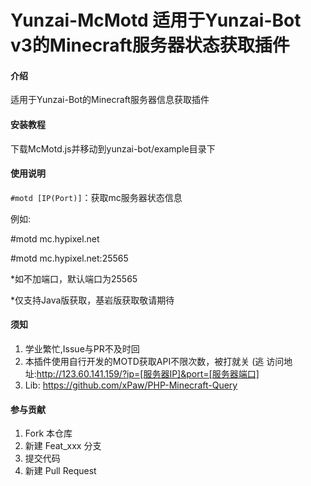 # Yunzai-McMotd 适用于Yunzai-Bot v3的Minecraft服务器状态获取插件

#### 介绍

适用于Yunzai-Bot的Minecraft服务器信息获取插件

#### 安装教程

下载McMotd.js并移动到yunzai-bot/example目录下

#### 使用说明

`#motd [IP(Port)]`：获取mc服务器状态信息

例如: 

#motd mc.hypixel.net

#motd mc.hypixel.net:25565

*如不加端口，默认端口为25565

*仅支持Java版获取，基岩版获取敬请期待

#### 须知

1.  学业繁忙,Issue与PR不及时回
2.  本插件使用自行开发的MOTD获取API不限次数，被打就关 (逃
  访问地址:http://123.60.141.159/?ip=[服务器IP]&port=[服务器端口]
3.  Lib:
https://github.com/xPaw/PHP-Minecraft-Query

#### 参与贡献
1.  Fork 本仓库
2.  新建 Feat_xxx 分支
3.  提交代码
4.  新建 Pull Request
